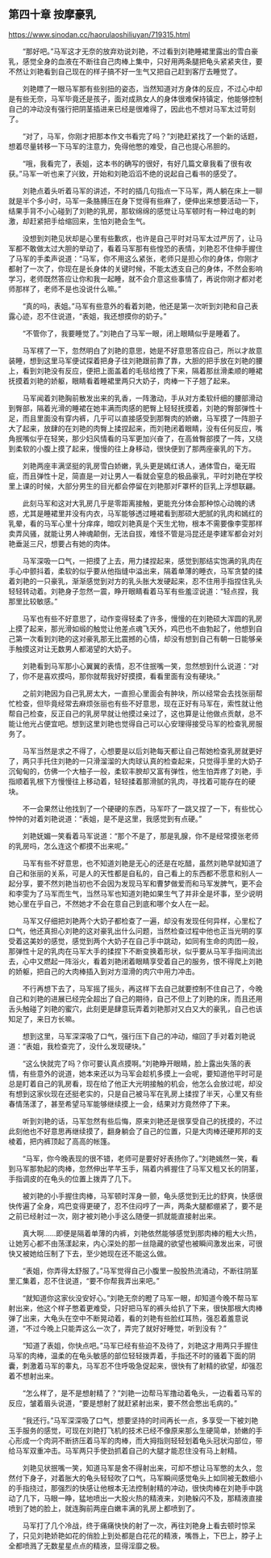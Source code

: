 ## 第四十章 按摩豪乳

https://www.sinodan.cc/haorulaoshiliuyan/719315.html

　　“那好吧。”马军这才无奈的放弃劝说刘艳，不过看到刘艳睡裙里露出的雪白豪乳，感觉全身的血液在不断往自己肉棒上集中，只好用两条腿把龟头紧紧夹住，要不然让刘艳看到自己现在的样子搞不好一生气又把自己赶到客厅去睡觉了。

　　刘艳瞟了一眼马军那有些别扭的姿态，当然知道对方身体的反应，不过心中却是有些无奈，马军毕竟还是孩子，面对成熟女人的身体很难保持镇定，他能够控制自己的冲动没有强行把阴茎插进来已经是很难得了，因此也不想对马军太过苛刻了。

　　“对了，马军，你刚才把那本作文书看完了吗？”刘艳赶紧找了一个新的话题，想着尽量转移一下马军的注意力，免得他憋的难受，自己也提心吊胆的。

　　“哦，我看完了，表姐，这本书的确写的很好，有好几篇文章我看了很有收获。”马军一听也来了兴致，开始和刘艳滔滔不绝的说起自己看书的感受了。

　　刘艳点着头听着马军的讲述，不时的插几句指点一下马军，两人躺在床上一聊就是半个多小时，马军一条胳膊压在身下觉得有些麻了，便伸出来想要活动一下，结果手背不小心碰到了刘艳的乳房，那软绵绵的感觉让马军顿时有一种过电的刺激，却赶紧把手给缩回来，生怕刘艳会生气。

　　没想到刘艳见状却是心里有些歉疚，也许是自己平时对马军太过严厉了，让马军都不敢做太过大胆的举动了，看着马军那有些惶恐的表情，刘艳忍不住伸手握住了马军的手柔声说道：“马军，你不用这么紧张，老师只是担心你的身体，你刚才都射了一次了，你现在是长身体的关键时候，不能太透支自己的身体，不然会影响学习，老师既然答应让你和我一起睡，就不会介意这些事情了，再说你刚才都对老师那样了，老师不是也没说什么嘛。”

　　“真的吗，表姐。”马军有些意外的看着刘艳，他还是第一次听到刘艳和自己表露心迹，忍不住说道，“表姐，我还想摸你的奶子。”

　　“不管你了，我要睡觉了。”刘艳白了马军一眼，闭上眼睛似乎是睡着了。

　　马军楞了一下，忽然明白了刘艳的意思，她是不好意思答应自己，所以才故意装睡，想到这里马军便试探着把身子往刘艳跟前靠了靠，大胆的把手放在刘艳的腰上，看到刘艳没有反应，便把上面盖着的毛毯给拽了下来，隔着那丝滑柔顺的睡裙抚摸着刘艳的娇躯，眼睛看着睡裙里两只大奶子，肉棒一下子翘了起来。

　　马军闻着刘艳胸前散发出来的乳香，一阵激动，手从对方柔软纤细的腰部滑动到臀部，隔着光滑的睡裙在她丰满而肉感的肥臀上轻轻抚摸着，刘艳的臀部弹性十足，而且里面没有穿内裤，几乎可以直接感受到那臀肉的娇嫩，马军摸了一阵胆子大了起来，放肆的在刘艳的肉臀上揉捏起来，而刘艳闭着眼睛，没有任何反应，嘴角抿嘴似乎在轻笑，那少妇风情看的马军更加兴奋了，在高耸臀部摸了一阵，又绕到柔软的小腹上摸了起来，慢慢的往上身移动，很快便到了那两座豪乳的下方。

　　刘艳两座丰满坚挺的乳房雪白娇嫩，乳头更是嫣红诱人，通体雪白，毫无瑕疵，而且弹性十足，简直是一对让男人一看就会窒息的极品豪乳，平时刘艳在学校里上课的时候，大部分男生的目光都会停留在刘艳那对F罩杯的巨乳上浮想联翩。

　　此刻马军和这对大乳房几乎是零距离接触，更能充分体会那种惊心动魄的诱惑，尤其是睡裙里并没有内衣，马军能够透过睡裙看到那硕大肥腻的乳肉和嫣红的乳晕，看的马军心里十分痒痒，暗叹刘艳真是个天生尤物，根本不需要像李雯那样卖弄风骚，就能让男人神魂颠倒，无法自拔，难怪不管是冯昆还是李建军都会对刘艳垂涎三尺，想要占有她的肉体。

　　马军深吸一口气，一把摸了上去，用力揉捏起来，感觉到那结实饱满的乳肉在手心中颤抖着，柔软的似乎要从他指缝中溢出来，隔着单薄的睡衣，马军贪婪的揉着刘艳的一只豪乳，渐渐感觉到对方的乳头胀大发硬起来，忍不住用手指捏住乳头轻轻转动着。刘艳身子忽然一震，睁开眼睛看着马军有些羞涩说道：“轻点捏，我那里比较敏感。”

　　马军也有些不好意思了，动作变得轻柔了许多，慢慢的在刘艳硕大浑圆的乳房上摸了起来，那光滑如缎的触觉让他差点魂飞天外，鸡巴也不由勃起了，他想到自己第一次看到刘艳的这对豪乳那无比震撼的心情，却没有想到自己有朝一日能够亲手触摸这对让无数男人都渴望的大奶子。

　　刘艳看到马军那小心翼翼的表情，忍不住抿嘴一笑，忽然想到什么说道：“对了，你不是喜欢摸吗，那你就帮我好好摸摸，看看里面有没有硬块。”

　　之前刘艳因为自己乳房太大，一直担心里面会有肿块，所以经常会去找张丽帮忙检查，但毕竟经常去麻烦张丽也有些不好意思，现在正好有马军在，索性就让他帮自己检查，反正自己的乳房早就让他摸过亲过了，这也算是让他做点贡献，总不能让他光占便宜吧。想到这里刘艳也觉得自己可以心安理得接受马军的检查乳房服务了。

　　马军当然是求之不得了，心想要是以后刘艳每天都让自己帮她检查乳房就更好了，两只手托住刘艳的一只滑溜溜的大肉球认真的检查起来，只觉得手里的大奶子沉甸甸的，仿佛一个大柚子一般，柔软丰腴却又富有弹性，他生怕弄疼了刘艳，手指顺着乳根下方慢慢往上移动着，轻轻揉着那滑腻的乳肉，寻找着可能存在的硬块。

　　不一会果然让他找到了一个硬硬的东西，马军吓了一跳又捏了一下，有些忧心忡忡的对着刘艳说道：“表姐，是不是这里，我感觉到有点硬。”

　　刘艳妩媚一笑看着马军说道：“那个不是了，那是乳腺，你不是经常摸张老师的乳房吗，怎么连这个都摸不出来呢。”

　　马军有些不好意思，也不知道刘艳是无心的还是在吃醋，虽然刘艳早就知道了自己和张丽的关系，可是人的天性都是自私的，自己看上的东西都不愿意和别人一起分享，要不然刘艳当初也不会因为发现马军和曹梦做爱而和马军发脾气，更不会和李雯为了马军而生气，当然马军也知道刘艳如果生气了并非全是坏事，至少说明她心里在乎自己，不然她才不会在意自己到底和哪个女人在一起。

　　马军又仔细把刘艳两个大奶子都检查了一遍，却没有发现任何异样，心里松了口气，他还真担心刘艳的这对豪乳出什么问题，当然检查过程中他也正当光明的享受着这美妙的感觉，感觉到两个大奶子在自己手中跳动，如同有生命的肉团一般，那弹性十足的乳肉在马军大手的揉捏下不断变换着形状，似乎要从马军手指间流出去，心中又燃起一阵浴火，看着刘艳闭着眼睛享受着自己的服务，恨不得爬上刘艳的娇躯，把自己的大肉棒插入到对方湿滑的肉穴中用力冲击。

　　不行再想下去了，马军摇了摇头，再这样下去自己就要控制不住自己了，今晚自己和刘艳的进展已经完全超出了自己的期待，自己不但上了刘艳的床，而且还用舌头触碰了刘艳的蜜穴，此刻更是肆意玩弄着刘艳那对又白又大的豪乳，自己也该知足了，来日方长嘛。

　　想到这里，马军深深吸了口气，强行压下自己的冲动，缩回了手对着刘艳说道：“表姐，我检查完了，没什么发现硬块。”

　　“这么快就完了吗？你可要认真点摸啊。”刘艳睁开眼睛，脸上露出失落的表情，有些意外的说道，她本来还以为马军会趁机多摸上一会呢，要知道他平时可是总是盯着自己的乳房看，现在给了他正大光明接触的机会，他怎么会放过呢，却没有想到这家伙现在还挺老实的，只是自己被马军在乳房上揉捏了半天，心里又有些春情荡漾了，甚至希望马军能够继续摸上一会，结果对方竟然停了下来。

　　听到刘艳的话，马军忽然有些后悔，原来刘艳还是很享受自己的抚摸的，不过此刻他也不好意思再继续摸了，翻身躺会了自己的位置，只是大肉棒还硬邦邦的支棱着，把内裤顶起了高高的帐篷。

　　“马军，你今晚表现的很不错，老师可是要好好表扬你了。”刘艳嫣然一笑，看到马军那勃起的肉棒，忽然伸出芊芊玉手，隔着内裤握住了马军又粗又长的阴茎，手指调皮的在龟头的位置上拨弄了几下。

　　被刘艳的小手握住肉棒，马军顿时浑身一颤，龟头感觉到无比的舒爽，快感很快传遍了全身，鸡巴变得更硬了，忍不住闷哼了一声，两条大腿都绷紧了，要不是之前已经射过一次，刚才被刘艳小手这么随便一抓就能直接射出来。

　　真大啊……即便是隔着单薄的内裤，刘艳依然能够感觉到那肉棒的粗大火热，让她芳心都不由荡漾起来，内心深处的那一丝隐藏的欲望也被瞬间激发出来，可很快又被她给压制了下去，至少她现在还不能这么做。

　　“表姐，你弄得太舒服了。”马军觉得自己小腹里一股股热流涌动，不断往阴茎里汇集着，忍不住说道，“要不你帮我弄出来吧。”

　　“就知道你这家伙没安好心。”刘艳无奈的瞪了马军一眼，却知道今晚不帮马军射出来，他这个样子憋着更难受，只好把马军的裤头给扒了下来，很快那根大肉棒弹了出来，大龟头在空中不断晃动着，看的刘艳有些脸红耳热，强忍着羞意说道，“不过今晚上只能弄这么一次了，弄完了就好好睡觉，听到没有？”

　　“知道了表姐，你快点吧。”马军已经有些迫不及待了，刘艳这才用两只手握住马军的肉棒，温柔的在龟头敏感的部位轻轻拨弄着，手指还不时的骚着下面的阴囊，刺激着马军的睾丸，马军忍不住呼吸急促起来，很快有了射精的欲望，却强忍着不想射出来。

　　“怎么样了，是不是想射精了？”刘艳一边帮马军撸动着龟头，一边看着马军的反应，皱着眉头说道，“要是想射了就赶紧射出来，要不然会憋出毛病的。”

　　“我还行。”马军深深吸了口气，想要坚持的时间再长一点，多享受一下被刘艳玉手服务的感觉，可现在刘艳打飞机的技术已经不像原来那么生硬简单，娇嫩的手心形成一个肉洞不断挤压着马军的肉棒，而大拇指则轻轻划着龟头冠状沟部位，带给马军双重冲击。马军两只手使劲抓着自己的大腿才能忍住没有马上射精。

　　刘艳见状抿嘴一笑，知道马军是舍不得射出来，可却不想让马军憋的太久，忽然付下身子，对着胀大的龟头轻轻吹了口气，马军瞬间感觉龟头上如同被无数细小的手指挠过，那强烈的快感让他根本无法控制射精的冲动，很快肉棒在刘艳手中跳动了几下，马眼一睁，猛地喷出一大股火热的精液来，刘艳躲闪不及，那精液直接喷到了她的脸上，就连胸前两座白嫩丰满的乳房上都喷到了。

　　马军打了几个冷战，终于痛痛快快的射了一次，再往刘艳身上看去顿时惊呆了，只见刘艳娇艳如花的俏脸上到处都是白花花的精液，嘴唇上，下巴上，脖子上全都喷溅了无数星星点点的精液，显得淫靡之极。

